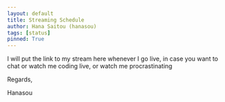 ```yaml
---
layout: default
title: Streaming Schedule
author: Hana Saitou (hanasou)
tags: [status]
pinned: True
---
```


I will put the link to my stream here whenever I go live, in case you want to chat
or watch me coding live, or watch me procrastinating


Regards,

Hanasou
